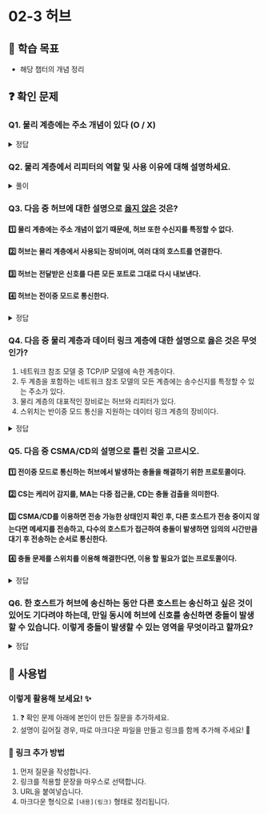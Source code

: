 # 02-3 허브

## 📌 학습 목표
- 해당 챕터의 개념 정리

## ❓ 확인 문제

### Q1. 물리 계층에는 주소 개념이 있다 (O / X)

<details>
<summary>정답</summary>

#### O
물리 계층에는 주소 개념이 없습니다.
물리 계층에서는 단지 호스트와 통신 매체 간의 연결과 통신 매체상의 송수신이 이루어질 뿐입니다.

데이터 링크 계층에서는 주소 개념 O

데이터링크 계층의 장비나  이상 계층의 장비들에서는 송수신지를 특정할 수 있고
주소를 바탕으로 송수신되는 정보에 대한 조작과 판단을 할 수 있습니다.

---

</details>

### Q2. 물리 계층에서 리피터의 역할 및 사용 이유에 대해 설명하세요.

<details>
<summary>풀이</summary>

- 케이블의 경우 길이가 길어질수록 전체 저항이 증가하여 전류가 낮아지기 때문에 신호 세기가 약해지고, 주변의 전자기장으로부터 영향을 받을 수 있는 면적이 늘어나 외부 노이즈가 신호에 혼입될 가능성이 높아집니다. 
- 이를 방지하기 위해 리피터를 사용하면 약해진 전기 신호를 증폭시켜주는 역할을 수행합니다.

</details>

### Q3. 다음 중 허브에 대한 설명으로 <U>옳지 않은</U> 것은?

#### 1️⃣ 물리 계층에는 주소 개념이 없기 때문에, 허브 또한 수신지를 특정할 수 없다.

#### 2️⃣ 허브는 물리 계층에서 사용되는 장비이며, 여러 대의 호스트를 연결한다.

#### 3️⃣ 허브는 전달받은 신호를 다른 모든 포트로 그대로 다시 내보낸다.

#### 4️⃣ 허브는 전이중 모드로 통신한다.

<details>
<summary>정답</summary>

#### 4️⃣ 허브는 전이중 모드로 통신한다.

- 허브는 데이터를 한 번에 한 방향으로만 전송할 수 있는 반이중 모드로 통신합니다.

- 전이중 모드는 데이터 송수신이 동시에 양방향으로 진행될 수 있는 통신 방식이며, 데이터 링크 계층 장비인 스위치가 전이중 모드로 통신합니다.

- 허브가 반이중 통신을 지원하기 떄문에, 동시에 허브로 신호를 송신할 때 충돌이 발생하게 됩니다. 이를 해결하기 위해 충돌이 발생할 수 있는 영역인 콜리전 도메인을 줄이거나 CSMA/CD 프로토콜을 사용할 수 있습니다.

---

</details>

### Q4. 다음 중 물리 계층과 데이터 링크 계층에 대한 설명으로 옳은 것은 무엇인가?

1. 네트워크 참조 모델 중 TCP/IP 모델에 속한 계층이다.
2. 두 계층을 포함하는 네트워크 참조 모델의 모든 계층에는 송수신지를 특정할 수 있는 주소가 있다.
3. 물리 계층의 대표적인 장비로는 허브와 리피터가 있다.
4. 스위치는 반이중 모드 통신을 지원하는 데이터 링크 계층의 장비이다.

<details>
<summary>정답</summary>

#### ③ 물리 계층의 대표적인 장비로는 허브와 리피터가 있다.

#### 해설
- ① 네트워크 참조 모델 중 TCP/IP 모델에 속한 계층이다.
<br> → ❌ 오답: 물리 계층(Physical Layer)과 데이터 링크 계층(Data Link Layer)은 OSI 7계층 모델에 속하는 계층이다.
<br> TCP/IP 모델은 **네 개의 계층(네트워크 인터페이스, 인터넷, 전송, 응용 계층)**으로 이루어져 있으며, 물리 계층과 데이터 링크 계층은 TCP/IP 모델에서는 네트워크 인터페이스 계층(Network Interface Layer)에 포함된다.
- ② 두 계층을 포함하는 네트워크 참조 모델의 모든 계층에는 송수신지를 특정할 수 있는 주소가 있다.
<br> → ❌ 오답: **물리 계층(Physical Layer)**은 단순히 신호(전기적/광학적 신호)를 전송하는 역할을 담당하며, 주소 개념이 없다.
<br> **데이터 링크 계층(Data Link Layer)**에서는 MAC 주소(물리 주소)가 사용되지만, 모든 계층이 주소를 가지는 것은 아니다.
<br> 따라서 네트워크 계층 이상의 계층에서나 송수신지를 특정할 수 있는 주소(IP 주소, MAC 주소 등)가 사용된다.
- ③ 물리 계층의 대표적인 장비로는 허브와 리피터가 있다.
<br> → ✅ 정답: 허브(Hub): 여러 장치를 물리적으로 연결하여 신호를 전달하는 장비
<br> 리피터(Repeater): 약해진 신호를 증폭하여 더 멀리 전송할 수 있도록 돕는 장비
<br> 이들은 물리 계층(1계층)에 속하는 네트워크 장비로, 데이터를 단순히 전기적 신호로 중계하는 역할을 한다.
- ④ 스위치는 반이중 모드 통신을 지원하는 데이터 링크 계층의 장비이다.
<br> → ❌ 오답: **스위치(Switch)**는 데이터 링크 계층(2계층) 장비로, MAC 주소를 기반으로 프레임을 전달한다. 그러나 대부분의 스위치는 전이중(Full-Duplex) 통신을 지원하며, 반이중(Half-Duplex) 모드만 지원하는 것은 아니다. 반이중 모드는 공유 네트워크 환경(예: 허브)에서 흔히 사용되며, 스위치는 일반적으로 전이중 모드로 동작한다.

---

</details>


### Q5. 다음 중 CSMA/CD의 설명으로 틀린 것을 고르시오.

#### 1️⃣ 전이중 모드로 통신하는 허브에서 발생하는 충돌을 해결하기 위한 프로토콜이다.

#### 2️⃣ CS는 케리어 감지를, MA는 다중 접근을, CD는 충돌 검출을 의미한다.

#### 3️⃣ CSMA/CD를 이용하면 전송 가능한 상태인지 확인 후, 다른 호스트가 전송 중이지 않는다면 메세지를 전송하고, 다수의 호스트가 접근하여 충돌이 발생하면 임의의 시간만큼 대기 후 전송하는 순서로 통신한다.

#### 4️⃣ 충돌 문제를 스위치를 이용해 해결한다면, 이용 할 필요가 없는 프로토콜이다.

<details>
<summary>정답</summary>

#### 1️⃣ 전이중 모드로 통신하는 허브에서 발생하는 충돌을 해결하기 위한 프로토콜이다.

#### 해설
- 허브는 전이중 모드가 아닌, 반이중 모드를 이용해서 통신한다.

</details>


### Q6. 한 호스트가 허브에 송신하는 동안 다른 호스트는 송신하고 싶은 것이 있어도 기다려야 하는데, 만일 동시에 허브에 신호를 송신하면 충돌이 발생할 수 있습니다. 이렇게 충돌이 발생할 수 있는 영역을 무엇이라고 할까요?

<details>
<summary>정답</summary>

#### 콜리전 도메인(Collesion domain)

#### 해설

- 허브 : 반이중 통신(한 번에 한 방향으로만 전송하는 통신 방식)을 지원함
- 허브에 연결된 모든 호스트는 같은 콜리전 도메인에 속함
- 허브에 호스트가 많이 연결되어 있을수록 충돌 발생 가능성 높음
- 이러한 충돌 문제를 해결하기 위한 방법
    <br> 1. CSMA/CD 프로토콜 사용
    <br> 2. 스위치 장비 사용
 
</details>

## 📝 사용법  
### 이렇게 활용해 보세요! ✨  
1. ❓ 확인 문제 아래에 본인이 만든 질문을 추가하세요.  
2. 설명이 길어질 경우, 따로 마크다운 파일을 만들고 링크를 함께 추가해 주세요! 🔗  

### 🔗 링크 추가 방법  
1. 먼저 질문을 작성합니다.  
2. 링크를 적용할 문장을 마우스로 선택합니다.  
3. URL을 붙여넣습니다.  
4. 마크다운 형식으로 `[내용](링크)` 형태로 정리됩니다.  

